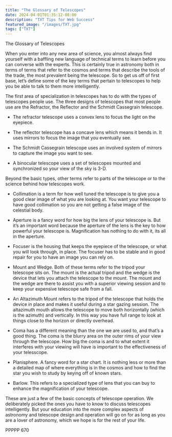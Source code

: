 ```yaml
---
title: "The Glossary of Telescopes"
date: 2024-04-01T01:35:12-08:00
description: "TXT Tips for Web Success"
featured_image: "/images/TXT.jpg"
tags: ["TXT"]
---
```


The Glossary of Telescopes

When you enter into any new area of science, you almost always find yourself with a baffling new language of technical terms to learn before you can converse with the experts.  This is certainly true in astronomy both in terms of terms that refer to the cosmos and terms that describe the tools of the trade, the most prevalent being the telescope.  So to get us off of first base, let’s define some of the key terms that pertain to telescopes to help you be able to talk to them more intelligently.  

The first area of specialization in telescopes has to do with the types of telescopes people use.  The three designs of telescopes that most people use are the Refractor, the Reflector and the Schmidt Cassegrain telescope.  

*	The refractor telescope uses a convex lens to focus the light on the eyepiece.  

*	The reflector telescope has a concave lens which means it bends in.  It uses mirrors to focus the image that you eventually see.  

*	The Schmidt Cassegrain telescope uses an involved system of mirrors to capture the image you want to see.

*	A binocular telescope uses a set of telescopes mounted and synchronized so your view of the sky is 3-D.

Beyond the basic types, other terms refer to parts of the telescope or to the science behind how telescopes work.

*	Collimation is a term for how well tuned the telescope is to give you a good clear image of what you are looking at.  You want your telescope to have good collimation so you are not getting a false image of the celestial body.

*	Aperture is a fancy word for how big the lens of your telescope is.  But it’s an important word because the aperture of the lens is the key to how powerful your telescope is.  Magnification has nothing to do with it, its all in the aperture.

*	Focuser is the housing that keeps the eyepiece of the telescope, or what you will look through, in place.  The focuser has to be stable and in good repair for you to have an image you can rely on.

*	Mount and Wedge.  Both of these terms refer to the tripod your telescope sits on.  The mount is the actual tripod and the wedge is the device that lets you attach the telescope to the mount.  The mount and the wedge are there to assist you with a superior viewing session and to keep your expensive telescope safe from a fall.

*	An Altazimuth Mount refers to the tripod of the telescope that holds the device in place and makes it useful during a star gazing session.  The altazimuth mouth allows the telescope to move both horizontally (which is the azimuth) and vertically.  In this way you have full range to look at things close to the horizon or directly overhead.

*	Coma has a different meaning than the one we are used to, and that’s a good thing.  The coma is the blurry area on the outer rims of your view through the telescope.  How big the coma is and to what extent it interferes with your viewing will have is important to the effectiveness of your telesscope.

*	Planisphere.  A fancy word for a star chart.  It is nothing less or more than a detailed map of where everything is in the cosmos and how to find the star you wish to study by keying off of known stars.

*	Barlow.  This refers to a specialized type of lens that you can buy to enhance the magnification of your telescope.  

These are just a few of the basic concepts of telescope operation.  We deliberately picked the ones you have to know to discuss telescopes intelligently.  But your education into the more complex aspects of astronomy and telescope design and operation will go on for as long as you are a lover of astronomy, which we hope is for the rest of your life.

PPPPP 670

